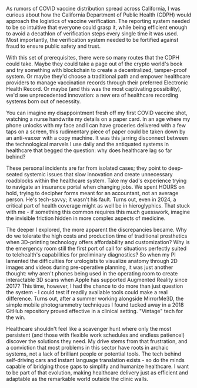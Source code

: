 As rumors of COVID vaccine distribution spread across California, I was curious about how the
California Department of Public Health (CDPH) would approach the logistics of vaccine
verification. The reporting system needed to be so intuitive that everyone could grasp it, while
being efficient enough to avoid a decathlon of verification steps every single time it was used.
Most importantly, the verification system needed to be fortified against fraud to ensure public
safety and trust.

With this set of prerequisites, there were so many routes that the CDPH could take. Maybe they
could take a page out of the crypto world's book and try something with blockchain to create a
decentralized, tamper-proof system. Or maybe they'd choose a traditional path and empower healthcare providers to manage vaccination records through their preferred Electronic Health Record. Or maybe (and this was the most captivating possibility), we'd see unprecedented innovation: a new era of healthcare recording systems born out of necessity.

You can imagine my disappointment fresh off my first COVID vaccine shot, watching a nurse handwrite my details on a paper card. In an age where my phone unlocks with my face and I can have groceries delivered with a few taps on a screen, this rudimentary piece of paper could be taken down by an anti-vaxxer with a copy machine. It was this jarring disconnect between the technological marvels I use daily and the antiquated systems in healthcare that begged the question: why does healthcare lag so far behind?

These personal incidents are far from isolated cases; they point to deep-seated systemic issues that slow innovation and create unnecessary roadblocks within the healthcare system. Take my dad's experience trying to navigate an insurance portal when changing jobs. We spent HOURS on hold, trying to decipher forms meant for an accountant, not an average person. He's tech-savvy; it wasn't his fault. Turns out, even in 2024, a critical part of health coverage might as well be in hieroglyphics. That stuck with me - if something this common requires this much guesswork, imagine the invisible friction hidden in more complex aspects of medicine. 

The deeper I explored, the more apparent the discrepancies became. Why do we tolerate the high costs and production time of traditional prosthetics when 3D-printing technology offers affordability and customization? Why is the emergency room still the first port of call for situations perfectly suited to telehealth's capabilities for preliminary diagnostics? So when my PI lamented the difficulties for urologists to visualize anatomy through 2D images and videos during pre-operative planning, it was just another thought: why aren't phones being used in the operating room to create interactable 3D scans when Apple has supported Augmented Reality since 2017? This time, however, I had the chance to do more than just question the system - I could test if readily available tools could make a real difference. Turns out, after a summer working alongside MirrorMe3D, the simple mobile photogrammetry techniques I found tucked away in a 2018 GitHub repository proved effective in a clinical setting. "Vintage" tech for the win. 

Healthcare shouldn't feel like a scavenger hunt where only the most persistent (and those with flexible work schedules and endless patience!) discover the solutions they need. My drive stems from that frustration, and a conviction that most problems in this sector have roots in archaic systems, not a lack of brilliant people or potential tools. The tech behind self-driving cars and instant language translation exists - so do the minds capable of bridging those gaps to simplify and humanize healthcare. I want to be part of that evolution, making healthcare delivery just as efficient and adaptable as the remarkable world outside the clinic walls. 
